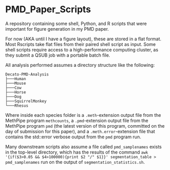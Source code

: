 # PMD_Paper_Scripts
A repository containing some shell, Python, and R scripts that were important for figure generation in my PMD paper.

For now (AKA until I have a figure layout), these are stored in a flat format. Most Rscripts take flat files from their paired shell script as input. Some shell scripts require access to a high-performance computing cluster, as they submit a QSUB job with a portable batch file.

All analysis performed assumes a directory structure like the following:

```
Decato-PMD-Analysis
├───Human
├───Mouse
├───Cow
├───Horse
├───Dog
├───SquirrelMonkey
└───Rhesus
```

Where inside each species folder is a `.meth`-extension output file from the MethPipe program `methcounts`, a `.pmd`-extension output file from the MethPipe program `pmd` (the latest version of this program, committed on the day of submission for this paper), and a `.meth.error`-extension file that contains the std::error verbose output from the `pmd` program run.

Many downstream scripts also assume a file called ```pmd_samplenames``` exists in the top-level directory, which has the results of the command `awk '{if($3>0.05 && $4>100000){print $2 "/" $1}}' segmentation_table > pmd_samplenames` run on the output of `segmentation_statistics.sh`.

